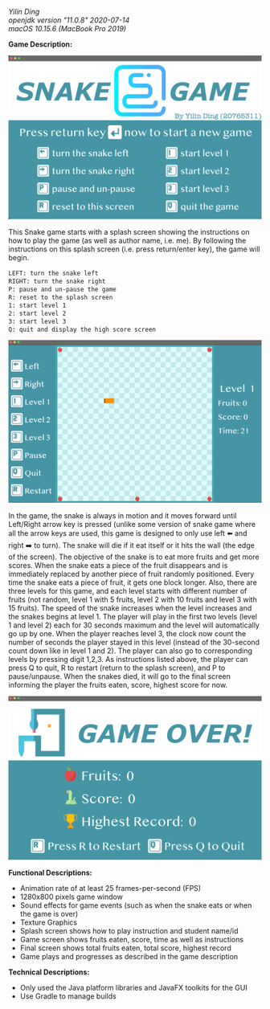 *Yilin Ding*<br>*openjdk version "11.0.8" 2020-07-14*<br>*macOS 10.15.6 (MacBook Pro 2019)*<br>

 **Game Description:**<br>

![](/START.png)

This Snake game starts with a splash screen showing the instructions on how to play the game (as well as author name, i.e. me). By following the instructions on this splash screen (i.e. press return/enter key), the game will begin.

```embeddedjs
LEFT: turn the snake left
RIGHT: turn the snake right
P: pause and un-pause the game
R: reset to the splash screen
1: start level 1
2: start level 2
3: start level 3
Q: quit and display the high score screen
```

 ![GAME](/GAME.png)

In the game, the snake is always in motion and it moves forward until Left/Right arrow key is pressed (unlike some version of snake game where all the arrow keys are used, this game is designed to only use left :arrow_left: and right :arrow_right: to turn). The snake will die if it eat itself or it hits the wall (the edge of the screen). The objective of the snake is to eat more fruits and get more scores. When the snake eats a piece of the fruit disappears and is immediately replaced by another piece of fruit randomly positioned. Every time the snake eats a piece of fruit, it gets one block longer. Also, there are three levels for this game, and each level starts with different number of fruits (not random, level 1 with 5 fruits, level 2 with 10 fruits and level 3 with 15 fruits). The speed of the snake increases when the level increases and the snakes begins at level 1. The player will play in the first two levels (level 1 and level 2) each for 30 seconds maximum and the level will automatically go up by one. When the player reaches level 3, the clock now count the number of seconds the player stayed in this level (instead of the 30-second count down like in level 1 and 2). The player can also go to corresponding levels by pressing digit 1,2,3. As instructions listed above, the player can press Q to quit, R to restart (return to the splash screen), and P to pause/unpause. When the snakes died, it will go to the final screen informing the player the fruits eaten, score, highest score for now.<br>

![END](/END.png)

**Functional Descriptions:**

- Animation rate of at least 25 frames-per-second (FPS)
- 1280x800 pixels game window
- Sound effects for game events (such as when the snake eats or when the game is over)
- Texture Graphics
- Splash screen shows how to play instruction and student name/id
- Game screen shows fruits eaten, score, time as well as instructions
- Final screen shows total fruits eaten, total score, highest record
- Game plays and progresses as described in the game description

**Technical Descriptions:**

- Only used the Java platform libraries and JavaFX toolkits for the GUI
- Use Gradle to manage builds
